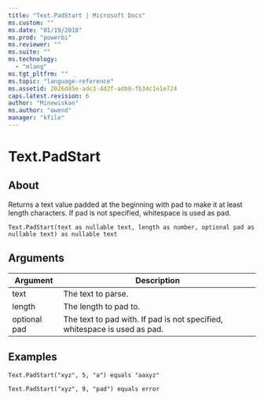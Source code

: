 ```yaml
---
title: "Text.PadStart | Microsoft Docs"
ms.custom: ""
ms.date: "01/19/2018"
ms.prod: "powerbi"
ms.reviewer: ""
ms.suite: ""
ms.technology: 
  - "mlang"
ms.tgt_pltfrm: ""
ms.topic: "language-reference"
ms.assetid: 2026d85e-adc3-4d2f-adb0-fb34c1e1e724
caps.latest.revision: 6
author: "Minewiskan"
ms.author: "owend"
manager: "kfile"
---
```

# Text.PadStart

  
## About  
Returns a text value padded at the beginning with pad to make it at least length characters.  If pad is not specified, whitespace is used as pad.  
  
```  
Text.PadStart(text as nullable text, length as number, optional pad as nullable text) as nullable text  
```  
  
## Arguments  
  
|Argument|Description|  
|------------|---------------|  
|text|The text to parse.|  
|length|The length to pad to.|  
|optional pad|The text to pad with.  If pad is not specified, whitespace is used as pad.|  
  
## Examples  
  
```  
Text.PadStart("xyz", 5, "a") equals "aaxyz"  
```  
  
```  
Text.PadStart("xyz", 9, "pad") equals error  
```  
